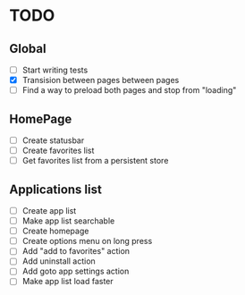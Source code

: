 # TODO

## Global
  - [ ] Start writing tests
  - [X] Transision between pages between pages
  - [ ] Find a way to preload both pages and stop from "loading"

## HomePage
  - [ ] Create statusbar
  - [ ] Create favorites list
  - [ ] Get favorites list from a persistent store

## Applications list
  - [ ] Create app list
  - [ ] Make app list searchable
  - [ ] Create homepage
  - [ ] Create options menu on long press
  - [ ] Add "add to favorites" action
  - [ ] Add uninstall action
  - [ ] Add goto app settings action
  - [ ] Make app list load faster

